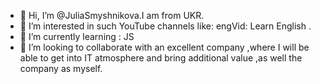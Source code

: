- 👋 Hi, I’m @JuliaSmyshnikova.I am from UKR.
- 👀 I’m interested in such YouTube channels like: engVid: Learn English .
- 🌱 I’m currently learning : JS
- 💞️ I’m looking to collaborate with an excellent company ,where I will be able to get into IT atmosphere and bring additional value ,as well the company as myself.



<!---
JuliaSmyshnikova/JuliaSmyshnikova is a ✨ special ✨ repository because its `README.md` (this file) appears on your GitHub profile.
You can click the Preview link to take a look at your changes.
--->
